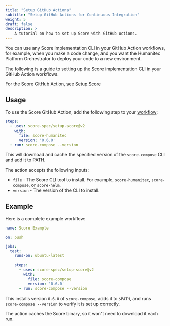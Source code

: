 ```yaml
---
title: "Setup GitHub Actions"
subtitle: "Setup GitHub Actions for Continuous Integration"
weight: 5
draft: false
description: >
    A tutorial on how to set up Score with GitHub Actions.
---
```


You can use any Score implementation CLI in your GitHub Action workflows, for example, when you make a code change, and you want the Humanitec Platform Orchestrator to deploy your code to a new environment.

The following is a guide to setting up the Score implementation CLI in your GitHub Action workflows.

For the Score GitHub Action, see [Setup Score](https://github.com/score-spec/setup-score)

## Usage

To use the Score GitHub Action, add the following step to your [workflow](https://docs.github.com/en/actions/using-workflows/about-workflows):

```yaml
steps:
  - uses: score-spec/setup-score@v2
    with:
      file: score-humanitec
      version: '0.6.0'
  - run: score-compose --version
```

This will download and cache the specified version of the `score-compose` CLI and add it to PATH.

The action accepts the following inputs:

- `file` - The Score CLI tool to install. For example, `score-humanitec`, `score-compose`, or `score-helm`.
- `version` - The version of the CLI to install.

## Example

Here is a complete example workflow:

```yaml
name: Score Example

on: push

jobs:
  test:
    runs-on: ubuntu-latest

    steps:
      - uses: score-spec/setup-score@v2
        with:
          file: score-compose
          version: '0.6.0'
      - run: score-compose --version
```

This installs version `0.6.0` of `score-compose`, adds it to `$PATH`, and runs `score-compose --version` to verify it is set up correctly.

The action caches the Score binary, so it won't need to download it each run.
